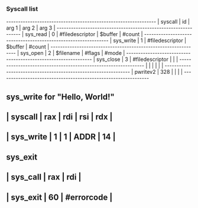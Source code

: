 <h3>Syscall list</h3>
---------------------------------------------------------------
|   syscall   | id  |      arg 1      |   arg 2   |   arg 3   |
---------------------------------------------------------------
|  sys_read   | 0   | #filedescriptor | $buffer   | #count    |
---------------------------------------------------------------
|  sys_write  | 1   | #filedescriptor | $buffer   | #count    |
---------------------------------------------------------------
|  sys_open   | 2   | $filename       | #flags    | #mode     |
---------------------------------------------------------------
| sys_close   | 3   | #filedescriptor |           |           |
---------------------------------------------------------------
|             |     |                 |           |           |
---------------------------------------------------------------
| pwritev2    | 328 |                 |           |           |
---------------------------------------------------------------


sys_write for "Hello, World!"
--------------------------------------
| syscall   | rax | rdi | rsi  | rdx |
--------------------------------------
| sys_write |  1  |  1  | ADDR |  14 |
--------------------------------------

sys_exit
---------------------------------
| sys_call |  rax  |     rdi    |
---------------------------------
| sys_exit |  60   | #errorcode |
---------------------------------

